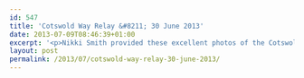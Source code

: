 ```yaml
---
id: 547
title: 'Cotswold Way Relay &#8211; 30 June 2013'
date: 2013-07-09T08:46:39+01:00
excerpt: '<p>Nikki Smith provided these excellent photos of the Cotswold Way relay.</p>'
layout: post
permalink: /2013/07/cotswold-way-relay-30-june-2013/
---
```

</p>